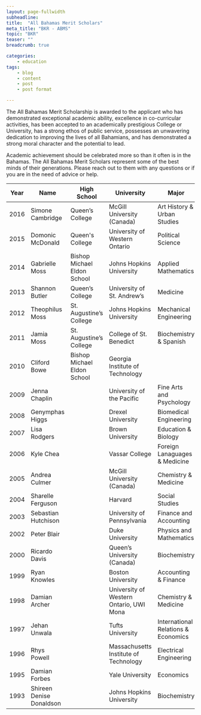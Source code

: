 ```yaml
---
layout: page-fullwidth
subheadline:
title:  "All Bahamas Merit Scholars"
meta_title: "BKR - ABMS"
topic: "BKR"
teaser: ""
breadcrumb: true

categories:
    - education
tags:
    - blog
    - content
    - post
    - post format

---
```

>
>
The All Bahamas Merit Scholarship is awarded to the applicant who has demonstrated exceptional academic ability, excellence in co-curricular activities, has been accepted to an academically prestigious College or University, has a strong ethos of public service, possesses an unwavering dedication to improving the lives of all Bahamians, and has demonstrated a strong moral character and the potential to lead.

Academic achievement should be celebrated more so than it often is in the Bahamas. The All Bahamas Merit Scholars represent some of the best minds of their generations. Please reach out to them with any questions or if you are in the need of advice or help. 

| Year | Name                     | High School                 | University                              | Major                               | 
|------|--------------------------|-----------------------------|-----------------------------------------|-------------------------------------| 
| 2016 | Simone Cambridge         | Queen’s College             | McGill University (Canada)              | Art History & Urban Studies         | 
| 2015 | Domonic McDonald         | Queen's College             | University of Western Ontario           | Political Science                   | 
| 2014 | Gabrielle Moss           | Bishop Michael Eldon School | Johns Hopkins University                | Applied Mathematics                 | 
| 2013 | Shannon Butler           | Queen’s College             | University of St. Andrew’s              | Medicine                            | 
| 2012 | Theophilus Moss          | St. Augustine’s College     | Johns Hopkins University                | Mechanical Engineering              | 
| 2011 | Jamia Moss               | St. Augustine’s College     | College of St. Benedict                 | Biochemistry & Spanish              | 
| 2010 | Cliford Bowe             | Bishop Michael Eldon School | Georgia Institute of Technology         |                                     | 
| 2009 | Jenna Chaplin            |                             | University of the Pacific               | Fine Arts and Psychology            | 
| 2008 | Genymphas Higgs          |                             | Drexel University                       | Biomedical Engineering              | 
| 2007 | Lisa Rodgers             |                             | Brown University                        | Education & Biology                 | 
| 2006 | Kyle Chea                |                             | Vassar College                          | Foreign Lanaguages & Medicine       | 
| 2005 | Andrea Culmer            |                             | McGill University (Canada)              | Chemistry & Medicine                | 
| 2004 | Sharelle Ferguson        |                             | Harvard                                 | Social Studies                      | 
| 2003 | Sebastian Hutchison      |                             | University of Pennsylvania              | Finance and Accounting              | 
| 2002 | Peter Blair              |                             | Duke University                         | Physics and Mathematics             | 
| 2000 | Ricardo Davis            |                             | Queen’s University (Canada)             | Biochemistry                        | 
| 1999 | Ryan Knowles             |                             | Boston University                       | Accounting & Finance                | 
| 1998 | Damian Archer            |                             | University of Western Ontario, UWI Mona | Chemistry & Medicine                | 
| 1997 | Jehan Unwala             |                             | Tufts University                        | International Relations & Economics | 
| 1996 | Rhys Powell              |                             | Massachusetts Institute of Technology   | Electrical Engineering              | 
| 1995 | Damian Forbes            |                             | Yale University                         | Economics                           | 
| 1993 | Shireen Denise Donaldson |                             | Johns Hopkins University                | Biochemistry                        | 
